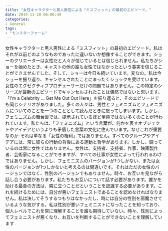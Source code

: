 ```yaml
---
title: "女性キャラクターと黒人男性による「ミスフィット」の最初のエピソード。"
date: 2019-11-28 06:06:49
categories:
- General
tags:
- "モンスターファーム"
---
```


女性キャラクターと黒人男性による「ミスフィット」の最初のエピソード。私はそれが以前どのようなものであったに違いないか想像することができます。ショーのクリエーターは女性だと人々が信じているとは信じられません。私たちがショーを始めたとき、キャストの他の誰も女性ではなかったという事実を信じることができませんでした。そして、ショーは今日も続いています。変なの。私は今ショーを振り返り、キャンセルされたことにまったくショックを受けています。女性のエグゼクティブプロデューサーだけの問題ではありません。この特定のシリーズが最新のエピソードでキャンセルされたことは偶然ではないと思います。 「I&#39;m a Celebrity ... Get Me Out Out Here」を振り返ると、そのエピソードでも同じシナリオがありました。多くの人々は、男性とフェミニズムとフェミニズムについてのことを一つのこととして読んだときに怒ってしまいます。しかし、フェミニズムの舞台裏では、提示されているほど単純ではない多くのことが行われています。私たちは、「フェミニズム」という言葉が、何かを表すオブジェクトやアイデアというよりも矛盾した言葉の文化に住んでいます。なぜこれが重要なのか-それは単なる「女性の権利」ではありません。すべてのグループやアイデアには、常に彼らの行動の背後にある運動と哲学があります。しかし、闘っているのは常に女性ではありません。女性は、支持者、支持者、作家、映画製作者、芸術家になることができますが、すべての仕事が女性によって行われるわけではありません。しかし、フェミニズムのバージョンが1つしかない、または女性のバージョンが1つしかないと考えるのは間違いです。それはただの女性のバージョンではなく、性別のバージョンでもありません。時々、お互いを見ながら話し合う必要があります。私たちもお互いについて話す必要があります。誰かを助ける最善の方法は、隣に立つことだということを認識する必要があります。これを続けるためには、自分が悪いフェミニストであることを認めなければなりません。私は決してそうするつもりはなかったし、時には自分の性別を邪魔させているような気がする。私は性別が悪いフェミニストになったことを知っており、個人レベルでこれを常に理解することを誰も期待していない。時々、性別によってフェミニストが悪くなり、お互いを判断することができないことを理解しています
